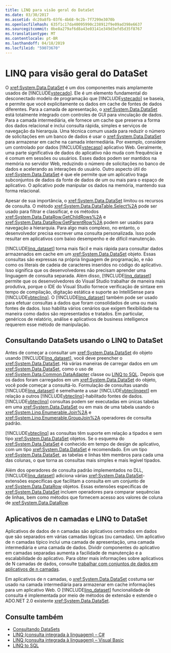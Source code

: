 ```yaml
---
title: LINQ para visão geral do DataSet
ms.date: 03/30/2017
ms.assetid: dc20a8fb-03f6-4b68-9c2b-7f7299e3070b
ms.openlocfilehash: 635f1c17da40095990c238912f9e09ad398e6637
ms.sourcegitcommit: 0be8a279af6d8a43e03141e349d3efd5d35f8767
ms.translationtype: MT
ms.contentlocale: pt-BR
ms.lasthandoff: 04/18/2019
ms.locfileid: "59073670"
---
```

# <a name="linq-to-dataset-overview"></a>LINQ para visão geral do DataSet
O <xref:System.Data.DataSet> é um dos componentes mais amplamente usados de [!INCLUDE[vstecado](../../../../includes/vstecado-md.md)]. Ele é um elemento fundamental do desconectado modelo de programação que [!INCLUDE[vstecado](../../../../includes/vstecado-md.md)] se baseia, e permite que você explicitamente os dados em cache de fontes de dados diferentes. Para a camada de apresentação, o <xref:System.Data.DataSet> está totalmente integrado com controles de GUI para vinculação de dados. Para a camada intermediária, ele fornece um cache que preserva a forma dos dados relacional e inclui consulta rápida, simples e serviços de navegação da hierarquia. Uma técnica comum usada para reduzir o número de solicitações em um banco de dados é usar o <xref:System.Data.DataSet> para armazenar em cache na camada intermediária. Por exemplo, considere um controlado por dados [!INCLUDE[vstecasp](../../../../includes/vstecasp-md.md)] aplicativo Web. Geralmente, uma parte significativa de dados do aplicativo não muda com frequência e é comum em sessões ou usuários. Esses dados podem ser mantidos na memória no servidor Web, reduzindo o número de solicitações no banco de dados e acelerando as interações do usuário. Outro aspecto útil do <xref:System.Data.DataSet> é que ele permite que um aplicativo traga subconjuntos de dados da fonte de dados de um ou mais para o espaço de aplicativo. O aplicativo pode manipular os dados na memória, mantendo sua forma relacional.  
  
 Apesar de sua importância, o <xref:System.Data.DataSet> limitou os recursos de consulta. O método <xref:System.Data.DataTable.Select%2A> pode ser usado para filtrar e classificar, e os métodos <xref:System.Data.DataRow.GetChildRows%2A> e <xref:System.Data.DataRow.GetParentRow%2A> podem ser usados para navegação a hierarquia. Para algo mais complexo, no entanto, o desenvolvedor precisa escrever uma consulta personalizada. Isso pode resultar em aplicativos com baixo desempenho e de difícil manutenção.  
  
 [!INCLUDE[linq_dataset](../../../../includes/linq-dataset-md.md)] torna mais fácil e mais rápida para consultar dados armazenados em cache em um <xref:System.Data.DataSet> objeto. Essas consultas são expressas na própria linguagem de programação, e não como os literais de cadeia de caracteres inseridos no código do aplicativo. Isso significa que os desenvolvedores não precisam aprender uma linguagem de consulta separada. Além disso, [!INCLUDE[linq_dataset](../../../../includes/linq-dataset-md.md)] permite que os desenvolvedores do Visual Studio trabalhar de maneira mais produtiva, porque o IDE do Visual Studio fornece verificação de sintaxe em tempo de compilação, digitação estática e suporte ao IntelliSense para [!INCLUDE[vbteclinq](../../../../includes/vbteclinq-md.md)]. O [!INCLUDE[linq_dataset](../../../../includes/linq-dataset-md.md)] também pode ser usado para efetuar consultas a dados que foram consolidados de uma ou mais fontes de dados. Isso habilita vários cenários que exigem flexibilidade na maneira como dados são representados e tratados. Em particular, genéricos de relatório, análise e aplicativos de business intelligence requerem esse método de manipulação.  
  
## <a name="querying-datasets-using-linq-to-dataset"></a>Consultando DataSets usando o LINQ to DataSet  
 Antes de começar a consultar um <xref:System.Data.DataSet> do objeto usando [!INCLUDE[linq_dataset](../../../../includes/linq-dataset-md.md)], você deve preencher o <xref:System.Data.DataSet>. Há várias maneiras de carregar dados em um <xref:System.Data.DataSet>, como o uso de <xref:System.Data.Common.DataAdapter> classe ou [LINQ to SQL](../../../../docs/framework/data/adonet/sql/linq/index.md). Depois que os dados foram carregados em um <xref:System.Data.DataSet> do objeto, você pode começar a consultá-lo. Formulação de consultas usando [!INCLUDE[linq_dataset](../../../../includes/linq-dataset-md.md)] é semelhante a usar [!INCLUDE[vbteclinqext](../../../../includes/vbteclinqext-md.md)] em relação a outros [!INCLUDE[vbteclinq](../../../../includes/vbteclinq-md.md)]-habilitado fontes de dados. [!INCLUDE[vbteclinq](../../../../includes/vbteclinq-md.md)] consultas podem ser executadas em únicas tabelas em uma <xref:System.Data.DataSet> ou em mais de uma tabela usando o <xref:System.Linq.Enumerable.Join%2A> e <xref:System.Linq.Enumerable.GroupJoin%2A> operadores de consulta padrão.  
  
 [!INCLUDE[vbteclinq](../../../../includes/vbteclinq-md.md)] as consultas têm suporte em relação a tipados e sem tipo <xref:System.Data.DataSet> objetos. Se o esquema do <xref:System.Data.DataSet> é conhecido em tempo de design de aplicativo, com um tipo <xref:System.Data.DataSet> é recomendado. Em um tipo <xref:System.Data.DataSet>, as tabelas e linhas têm membros para cada uma das colunas, o que torna as consultas mais simples e mais legível tipados.  
  
 Além dos operadores de consulta padrão implementados no DLL, [!INCLUDE[linq_dataset](../../../../includes/linq-dataset-md.md)] adiciona várias <xref:System.Data.DataSet>-extensões específicas que facilitam a consulta em um conjunto de <xref:System.Data.DataRow> objetos. Essas extensões específicas de <xref:System.Data.DataSet> incluem operadores para comparar sequências de linhas, bem como métodos que fornecem acesso aos valores de coluna de <xref:System.Data.DataRow>.  
  
## <a name="n-tier-applications-and-linq-to-dataset"></a>Aplicativos de n camadas e LINQ to DataSet  
 Aplicativos de dados de n camadas são aplicativos centrados em dados que são separados em várias camadas lógicas (ou camadas). Um aplicativo de n camadas típico inclui uma camada de apresentação, uma camada intermediária e uma camada de dados. Dividir componentes do aplicativo em camadas separadas aumenta a facilidade de manutenção e a escalabilidade do aplicativo. Para obter mais informações sobre aplicativos de N camadas de dados, consulte [trabalhar com conjuntos de dados em aplicativos de n camadas](/visualstudio/data-tools/work-with-datasets-in-n-tier-applications).  
  
 Em aplicativos de n camadas, o <xref:System.Data.DataSet> costuma ser usado na camada intermediária para armazenar em cache informações para um aplicativo Web. O [!INCLUDE[linq_dataset](../../../../includes/linq-dataset-md.md)] funcionalidade de consulta é implementada por meio de métodos de extensão e estende o ADO.NET 2.0 existente <xref:System.Data.DataSet>.  
  
## <a name="see-also"></a>Consulte também

- [Consultando DataSets](../../../../docs/framework/data/adonet/querying-datasets-linq-to-dataset.md)
- [LINQ (consulta integrada à linguagem) – C#](../../../csharp/programming-guide/concepts/linq/index.md)
- [LINQ (consulta integrada à linguagem) – Visual Basic](../../../visual-basic/programming-guide/concepts/linq/index.md)
- [LINQ to SQL](../../../../docs/framework/data/adonet/sql/linq/index.md)
